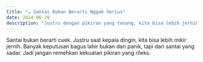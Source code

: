 ```yaml
---
title: "☕ Santai Bukan Berarti Nggak Serius"
date: 2024-06-28
description: "Justru dengan pikiran yang tenang, kita bisa lebih jernih mikir dan ambil keputusan."
---
```


Santai bukan berarti cuek. Justru saat kepala dingin, kita bisa lebih mikir jernih. Banyak keputusan bagus lahir bukan dari panik, tapi dari santai yang sadar. Jadi jangan remehkan kekuatan pikiran yang rileks.
